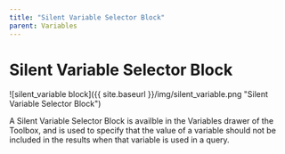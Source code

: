 ```yaml
---
title: "Silent Variable Selector Block"
parent: Variables
---
```

# Silent Variable Selector Block
![silent_variable block]({{ site.baseurl }}/img/silent_variable.png "Silent Variable Selector Block")

A Silent Variable Selector Block is availble in the Variables drawer of the Toolbox, and is used to specify that the value of a variable should not be included in the results when that variable is used in a query.